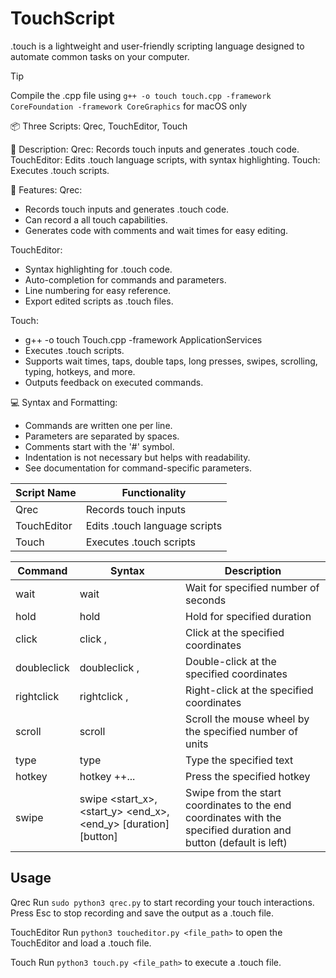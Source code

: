# TouchScript
.touch is a lightweight and user-friendly scripting language designed to automate common tasks on your computer.


> [!TIP]
> Compile the .cpp file using `g++ -o touch touch.cpp -framework CoreFoundation -framework CoreGraphics` for macOS only

📦 Three Scripts: Qrec, TouchEditor, Touch

📝 Description:
Qrec: Records touch inputs and generates .touch code.
TouchEditor: Edits .touch language scripts, with syntax highlighting.
Touch: Executes .touch scripts.

🚀 Features:
Qrec:
- Records touch inputs and generates .touch code.
- Can record a all touch capabilities.
- Generates code with comments and wait times for easy editing.

TouchEditor:
- Syntax highlighting for .touch code.
- Auto-completion for commands and parameters.
- Line numbering for easy reference.
- Export edited scripts as .touch files.

Touch:
- g++ -o  touch Touch.cpp  -framework ApplicationServices
- Executes .touch scripts.
- Supports wait times, taps, double taps, long presses, swipes, scrolling, typing, hotkeys, and more.
- Outputs feedback on executed commands.

💻 Syntax and Formatting:
- Commands are written one per line.
- Parameters are separated by spaces.
- Comments start with the '#' symbol.
- Indentation is not necessary but helps with readability.
- See documentation for command-specific parameters.

| Script Name  | Functionality                       |
| ------------ | ----------------------------------- |
| Qrec         | Records touch inputs                 |
| TouchEditor  | Edits .touch language scripts        |
| Touch        | Executes .touch scripts              |

| Command     | Syntax                                             | Description                                                                                              |
|-------------|----------------------------------------------------|----------------------------------------------------------------------------------------------------------|
| wait        | wait <seconds>                                     | Wait for specified number of seconds                                                                     |
| hold        | hold <duration>                                    | Hold for specified duration                                                                              |
| click       | click <x>,<y>                                      | Click at the specified coordinates                                                                       |
| doubleclick | doubleclick <x>,<y>                                | Double-click at the specified coordinates                                                               |
| rightclick  | rightclick <x>,<y>                                 | Right-click at the specified coordinates                                                                |
| scroll      | scroll <units>                                     | Scroll the mouse wheel by the specified number of units                                                |
| type        | type <text>                                        | Type the specified text                                                                                  |
| hotkey      | hotkey <key1>+<key2>+...                           | Press the specified hotkey                                                                               |
| swipe       | swipe <start_x>,<start_y> <end_x>,<end_y> [duration] [button] | Swipe from the start coordinates to the end coordinates with the specified duration and button (default is left) |
 
 ## Usage

Qrec
Run `sudo python3 qrec.py` to start recording your touch interactions.
Press Esc to stop recording and save the output as a .touch file.

TouchEditor
Run `python3 toucheditor.py <file_path>` to open the TouchEditor and load a .touch file.

Touch
Run `python3 touch.py <file_path>` to execute a .touch file.


